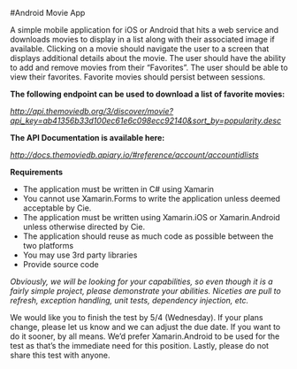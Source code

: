 #Android Movie App

A simple mobile application for iOS or Android that hits a web service and downloads movies to display in a list along with their associated image if available. Clicking on a movie should navigate the user to a screen that displays additional details about the movie. The user should have the ability to add and remove movies from their “Favorites”. The user should be able to view their favorites. Favorite movies should persist between sessions.

**The following endpoint can be used to download a list of favorite movies:**

*http://api.themoviedb.org/3/discover/movie?api_key=ab41356b33d100ec61e6c098ecc92140&sort_by=popularity.desc*

**The API Documentation is available here:**

*http://docs.themoviedb.apiary.io/#reference/account/accountidlists*

**Requirements**
- The application must be written in C# using Xamarin
- You cannot use Xamarin.Forms to write the application unless deemed acceptable by Cie.
- The application must be written using Xamarin.iOS or Xamarin.Android unless otherwise directed by Cie.
- The application should reuse as much code as possible between the two platforms
- You may use 3rd party libraries
- Provide source code

*Obviously, we will be looking for your capabilities, so even though it is a fairly simple project, please demonstrate your abilities. Niceties are pull to refresh, exception handling, unit tests, dependency injection, etc.*

We would like you to finish the test by 5/4 (Wednesday). If your plans change, please let us know and we can adjust the due date. If you want to do it sooner, by all means.     We’d prefer Xamarin.Android to be used for the test as that’s the immediate need for this position.    Lastly, please do not share this test with anyone.

